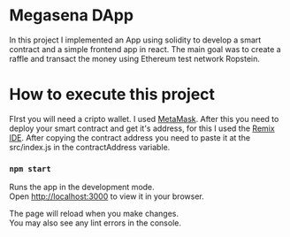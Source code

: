 # Megasena DApp

In this project I implemented an App using solidity to develop a smart contract and a simple frontend app in react. The main goal was to create a raffle and transact the money using Ethereum test network Ropstein.

# How to execute this project

FIrst you will need a cripto wallet. I used [MetaMask](https://metamask.io/). After this you need to deploy your smart contract and get it's address, for this I used the [Remix IDE](https://remix.ethereum.org). After copying the contract address you need to paste it at the src/index.js in the contractAddress variable.

### `npm start`

Runs the app in the development mode.\
Open [http://localhost:3000](http://localhost:3000) to view it in your browser.

The page will reload when you make changes.\
You may also see any lint errors in the console.
